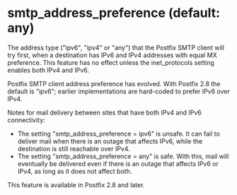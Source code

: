 # smtp_address_preference (default: any)
 The address type ("ipv6", "ipv4" or "any") that the Postfix
SMTP client will try first, when a destination has IPv6 and IPv4
addresses with equal MX preference. This feature has no effect
unless the inet\_protocols setting enables both IPv4 and IPv6. 


 Postfix SMTP client address preference has evolved. With Postfix
2.8 the default is "ipv6"; earlier implementations are hard-coded
to prefer IPv6 over IPv4. 


 Notes for mail delivery between sites that have both IPv4 and
IPv6 connectivity: 


* The setting "smtp\_address\_preference = ipv6" is unsafe.
It can fail to deliver mail when there is an outage that affects
IPv6, while the destination is still reachable over IPv4.
* The setting "smtp\_address\_preference = any" is safe. With
this, mail will eventually be delivered even if there is an outage
that affects IPv6 or IPv4, as long as it does not affect both.


 This feature is available in Postfix 2.8 and later. 


